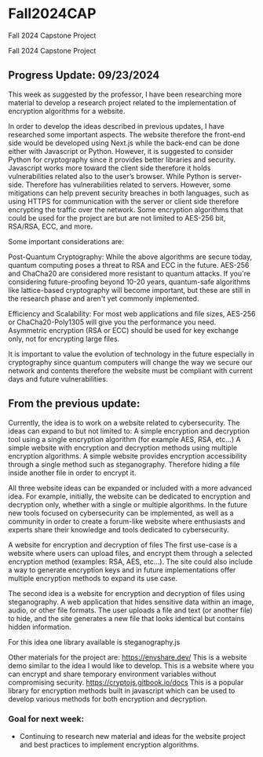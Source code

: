# Fall2024CAP
Fall 2024 Capstone Project

Fall 2024 Capstone Project

## Progress Update: 09/23/2024

This week as suggested by the professor, I have been researching more material to develop a research project related to the implementation of encryption algorithms for a website.

In order to develop the ideas described in previous updates, I have researched some important aspects. The website therefore the front-end side would be developed using Next.js while the back-end can be done either with Javascript or Python. However, it is suggested to consider Python for cryptography since it provides better libraries and security. Javascript works more toward the client side therefore it holds vulnerabilities related also to the user’s browser. While Python is server-side. Therefore has vulnerabilities related to servers. However, some mitigations can help prevent security breaches in both languages, such as using HTTPS for communication with the server or client side therefore encrypting the traffic over the network. Some encryption algorithms that could be used for the project are but are not limited to AES-256 bit, RSA/RSA, ECC, and more. 

Some important considerations are:

Post-Quantum Cryptography: While the above algorithms are secure today, quantum computing poses a threat to RSA and ECC in the future. AES-256 and ChaCha20 are considered more resistant to quantum attacks. If you're considering future-proofing beyond 10-20 years, quantum-safe algorithms like lattice-based cryptography will become important, but these are still in the research phase and aren't yet commonly implemented.

Efficiency and Scalability: For most web applications and file sizes, AES-256 or ChaCha20-Poly1305 will give you the performance you need. Asymmetric encryption (RSA or ECC) should be used for key exchange only, not for encrypting large files.

It is important to value the evolution of technology in the future especially in cryptography since quantum computers will change the way we secure our network and contents therefore the website must be compliant with current days and future vulnerabilities.


## From the previous update:
Currently, the idea is to work on a website related to cybersecurity.
The ideas can expand to but not limited to:
A simple encryption and decryption tool using a single encryption algorithm (for example AES, RSA, etc…)
A simple website with encryption and decryption methods using multiple encryption algorithms.
A simple website provides encryption accessibility through a single method such as steganography. Therefore hiding a file inside another file in order  to encrypt it.

All three website ideas can be expanded or included with a more advanced idea. For example, initially, the website can be dedicated to encryption and decryption only, whether with a single or multiple algorithms. In the future new tools focused on cybersecurity can be implemented, as well as a community in order to create a forum-like website where enthusiasts and experts share their knowledge and tools dedicated to cybersecurity.

A website for encryption and decryption of files
The first use-case is a website where users can upload files, and encrypt them through a selected encryption method (examples: RSA, AES, etc…). The site could also include a way to generate encryption keys and in future implementations offer multiple encryption methods to expand its use case.

The second idea is a website for encryption and decryption of files using steganography.
A web application that hides sensitive data within an image, audio, or other file formats. The user uploads a file and text (or another file) to hide, and the site generates a new file that looks identical but contains hidden information.

For this idea one library available is steganography.js

Other materials for the project are:
https://envshare.dev/ This is a website demo similar to the idea I would like to develop. This is a website where you can encrypt and share temporary environment variables without compromising security. 
https://cryptojs.gitbook.io/docs This is a popular library for encryption methods built in javascript which can be used to develop various methods for both encryption and decryption.

### Goal for next week:
   - Continuing to research new material and ideas for the website project and best practices to implement encryption algorithms.
